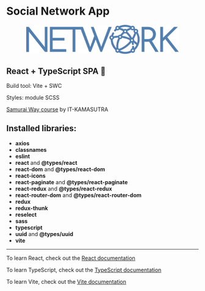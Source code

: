 # Social Network App

<p align="center">
  <img src="src/assets/images/logo.svg" style="width: 400px" alt="logo" />
</p>

## React + TypeScript SPA 🚀

Build tool: Vite + SWC

Styles: module SCSS

[Samurai Way course](https://www.youtube.com/playlist?list=PLcvhF2Wqh7DNVy1OCUpG3i5lyxyBWhGZ8)
 by IT-KAMASUTRA
## Installed libraries:

- **axios** 
- **classnames**
- **eslint**
- **react** and **@types/react**
- **react-dom** and **@types/react-dom**
- **react-icons**
- **react-paginate** and **@types/react-paginate**
- **react-redux** and **@types/react-redux**
- **react-router-dom** and **@types/react-router-dom**
- **redux**
- **redux-thunk**
- **reselect**
- **sass**
- **typescript**
- **uuid** and **@types/uuid**
- **vite**

<hr>

To learn React, check out the [React documentation](https://react.dev/blog/2023/03/16/introducing-react-dev)

To learn TypeScript, check out the [TypeScript documentation](https://www.typescriptlang.org/)

To learn Vite, check out the [Vite documentation](https://vitejs.dev/)
